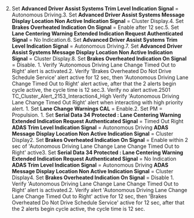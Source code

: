 2. Set **Advanced Driver Assist Systems Trim Level Indication Signal** = Autonomous Driving.3. Set **Advanced Driver Assist Systems Message Display Location Non Active Indication Signal** = Cluster Display.4. Set **Brakes Overheated Indication On Signal** = Enable after 12 sec.5. Set **Lane Centering Warning Extended Indication Request Authenticated Signal** = No Indication.6. Set **Advanced Driver Assist Systems Trim Level Indication Signal** = Autonomous Driving.7. Set **Advanced Driver Assist Systems Message Display Location Non Active Indication Signal** = Cluster Display.8. Set **Brakes Overheated Indication On Signal** = Disable. 1. Verify 'Autonomous Driving Lane Change Timed Out to Right' alert is activated.2. Verify 'Brakes Overheated Do Not Drive Schedule Service' alert active for 12 sec, then 'Autonomous Driving Lane Change Timed Out to Right' alert active, after that the 2 alerts begin cycle active, the cycle time is 12 sec.3. Verify no alert active.2501 TC_Cluster_Alert_2153_Interaction4_High Verify 'Autonomous Driving Lane Change Timed Out Right' alert when interacting with high priority alert. 1. Set **Lane Change Warnings CAL** = Enable.2. Set PM = Propulsion. 1. Set **Serial Data 34 Protected : Lane Centering Warning Extended Indication Request Authenticated Signal** = Timed Out Right **ADAS Trim Level Indication Signal** = Autonomous Driving **ADAS Message Display Location Non Active Indication Signal** = Cluster Display2. Set **Brakes Overheated Indication On Signal** = Enable within 2 sec of 'Autonomous Driving Lane Change Lane Change Timed Out to Right' active3. Set **Serial Data 34 Protected : Lane Centering Warning Extended Indication Request Authenticated Signal** = No Indication **ADAS Trim Level Indication Signal** = Autonomous Driving **ADAS Message Display Location Non Active Indication Signal** = Cluster Display4. Set **Brakes Overheated Indication On Signal** = Disable 1. Verify 'Autonomous Driving Lane Change Lane Change Timed Out to Right' alert is activated.2. Verify alert 'Autonomous Driving Lane Change Lane Change Timed Out to Right' active for 12 sec, then 'Brakes Overheated Do Not Drive Schedule Service' active for 12 sec, after that the 2 alerts begin cycle active, the cycle time is 12 sec.